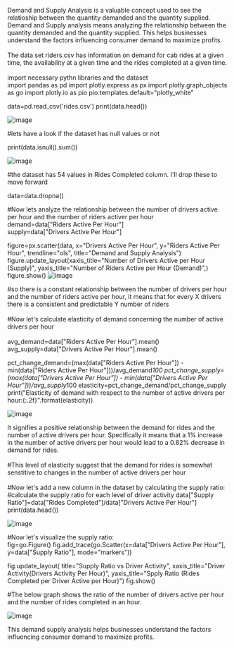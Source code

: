 Demand and Supply Analysis is a valuable concept used to see the relatioship between the quantity demanded and the quantity supplied.  Demand and Supply analysis means analyzing the relationship between the quantity demanded and the quantity supplied.  This helps businesses understand the factors influencing consumer demand to maximize profits.
<br>
<br>
The data set riders.csv has information on demand for cab rides at a given time, the availability at a given time and the rides completed at a given time.
<br>
<br>
import necessary pythn libraries and the dataset
<br>
import pandas as pd
import plotly.express as px
import plotly.graph_objects as go
import plotly.io as pio
pio.templates.default="plotly_white"

data=pd.read_csv('rides.csv')
print(data.head())

![image](https://user-images.githubusercontent.com/95108103/230728379-a07b7631-31ea-4b2f-87b5-9a535bfe8a54.png)

#lets have a look if the dataset has null values or not

print(data.isnull().sum())

![image](https://user-images.githubusercontent.com/95108103/230728658-eda513c4-e9fb-4d7a-9fb5-70836e14e3b7.png)


#the dataset has 54 values in Rides Completed column.  I'll drop these to move forward

data=data.dropna()

#Now lets analyze the relationship between the number of drivers active per hour and the number of riders activer per hour 
<br>
demand=data["Riders Active Per Hour"]
<br>
supply=data["Drivers Active Per Hour"]

figure=px.scatter(data, x="Drivers Active Per Hour", y="Riders Active Per Hour", trendline="ols", title="Demand and Supply Analysis")
figure.update_layout(xaxis_title="Number of Drivers Active per Hour (Supply)", yaxis_title="Number of Riders Active per Hour (Demand)",)
figure.show()
![image](https://user-images.githubusercontent.com/95108103/230728734-2bc6e5ad-3890-4e9c-9f63-5edf79a574ab.png)

#so there is a constant relationship between the number of drivers per hour and the number of riders active per hour, it means that for every X  drivers there is a consistent and predictable Y number of riders
<br>
<br>
#Now let's calculate elasticity of demand concerning the number of active drivers per hour
<br>
<br>
avg_demand=data["Riders Active Per Hour"].mean()
<br>
avg_supply=data["Drivers Active Per Hour"].mean()

pct_change_demand=(max(data["Riders Active Per Hour"]) - min(data["Riders Active Per Hour"]))/avg_demand*100
pct_change_supply=(max(data["Drivers Active Per Hour"]) - min(data["Drivers Active Per Hour"]))/avg_supply*100
elasticity=pct_change_demand/pct_change_supply
print("Elasticity of demand with respect to the number of active drivers per hour:{:.2f}".format(elasticity))

![image](https://user-images.githubusercontent.com/95108103/230729070-ecbacadf-5428-4273-9435-b56e31d22094.png)

It signifies a positive relationship between the demand for rides and the number of active drivers per hour.  Specifically it means that a 1% increase in the number of active drivers per hour would lead to a 0.82% decrease in demand for rides.
<br>
<br>
#This level of elasticity suggest that the demand for rides is somewhat senstitive to changes in the number of active drivers per hour
<br>
<br>
#Now let's add a new column in the dataset by calculating the supply ratio:
#calculate the supply ratio for each level of driver activity
data["Supply Ratio"]=data["Rides Completed"]/data["Drivers Active Per Hour"]
print(data.head())

![image](https://user-images.githubusercontent.com/95108103/230731778-8bf673af-faef-4444-98d3-5b224b7bec2a.png)

#Now let's visualize the supply ratio:
<br>
fig=go.Figure()
fig.add_trace(go.Scatter(x=data["Drivers Active Per Hour"], y=data["Supply Ratio"], mode="markers"))

fig.update_layout(
    title="Supply Ratio vs Driver Activity",
    xaxis_title="Driver Activity(Drivers Activity Per Hour)",
    yaxis_title="Spply Ratio (Rides Completed per Driver Active per Hour)")
fig.show()

#The below graph shows the ratio of the number of drivers active per hour and the number of rides completed in an hour. 

![image](https://user-images.githubusercontent.com/95108103/230731875-272b7c97-cbd9-49dc-ae3c-1bb8e560fb69.png)

 This demand supply analysis helps businesses understand the factors influencing consumer demand to maximize profits.  






